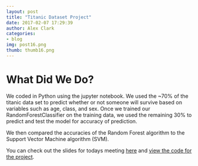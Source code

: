 ```yaml
---
layout: post
title: "Titanic Dataset Project"
date: 2017-02-07 17:29:39
author: Alex Clark
categories:
- blog
img: post16.png
thumb: thumb16.png
---
```


# What Did We Do?

We coded in Python using the jupyter notebook. We used the ~70% of the titanic data set to predict whether or not someone will survive based on variables such as age, class, and sex. Once we trained our RandomForestClassifier on the training data, we used the remaining 30% to predict and test the model for accuracy of prediction.

We then compared the accuracies of the Random Forest algorithm to the Support Vector Machine algorithm (SVM).

You can check out the slides for todays meeting [here](https://tinyurl.com/grqn23m) and [view the code for the project](https://tinyurl.com/j9vruzh).
